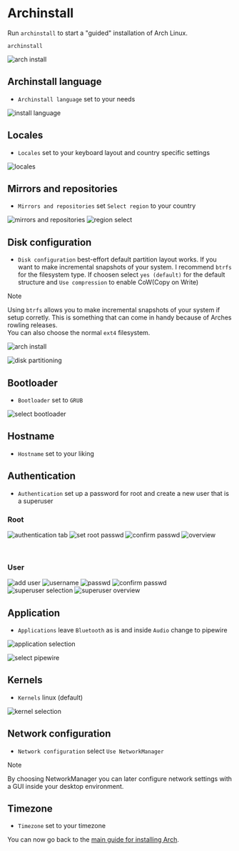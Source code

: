 # Archinstall

Run `archinstall` to start a "guided" installation of Arch Linux.

``` shell
archinstall
```

![arch install](assets/archinstall/install.png)

## Archinstall language

- `Archinstall language` set to your needs

![install language](assets/archinstall/language/language.png)

## Locales

- `Locales` set to your keyboard layout and country specific settings

![locales](assets/archinstall/locales/locales.png)

## Mirrors and repositories

- `Mirrors and repositories` set `Select region` to your country

![mirrors and repositories](assets/archinstall/mirrors_regions/regions.png)
![region select](assets/archinstall/mirrors_regions/regions_select.png)

## Disk configuration

- `Disk configuration` best-effort default partition layout works. If you want to make incremental snapshots of your system. I recommend `btrfs` for the filesystem type. If choosen select `yes (default)` for the default structure and `Use compression` to enable CoW(Copy on Write)

> [!NOTE]
> Using `btrfs` allows you to make incremental snapshots of your system if setup corretly. This is something that can come in handy because of Arches rowling releases. <br>
> You can also choose the normal `ext4` filesystem.

![arch install](assets/archinstall/disk_configuration/disk_config_type.png)

![disk partitioning](assets/archinstall/disk_configuration/partitioning.png)

## Bootloader

- `Bootloader` set to `GRUB`

![select bootloader](assets/archinstall/bootloader/boatloader.png)

## Hostname

- `Hostname` set to your liking

## Authentication

- `Authentication` set up a password for root and create a new user that is a superuser

### Root

![authentication tab](assets/archinstall/authentication/root_account/rootpasswd.png)
![set root passwd](assets/archinstall/authentication/root_account/rootpassw_input.png)
![confirm passwd](assets/archinstall/authentication/root_account/rootpasswd_confirm.png)
![overview](assets/archinstall/authentication/root_account/rootpasswd_overview.png)

<br>

### User

![add user](assets/archinstall/authentication/user/useraccount_adduser.png)
![username](assets/archinstall/authentication/user/useraccount_username.png)
![passwd](assets/archinstall/authentication/user/useraccount_passwd.png)
![confirm passwd](assets/archinstall/authentication/user/useraccount_passwd_confirm.png)
![superuser selection](assets/archinstall/authentication/user/useraccount_superuser.png)
![superuser overview](assets/archinstall/authentication/user/useraccount_superuser_overview.png)

## Application

- `Applications` leave `Bluetooth` as is and inside `Audio` change to pipewire

![application selection](assets/archinstall/applications/applications_selection.png)

![select pipewire](assets/archinstall/applications/audio_pipewire.png)

## Kernels

- `Kernels` linux (default)

![kernel selection](assets/archinstall/kernels/kernels_selection.png)

## Network configuration

- `Network configuration` select `Use NetworkManager`

> [!NOTE]
> By choosing NetworkManager you can later configure network settings with a GUI inside your desktop environment.

## Timezone

- `Timezone` set to your timezone

You can now go back to the [main guide for installing Arch](./README.md#installing-arch).